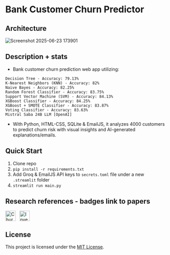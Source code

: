 # Bank Customer Churn Predictor

## Architecture
![Screenshot 2025-06-23 173901](https://github.com/user-attachments/assets/0096ae5f-3d94-4659-bb1f-0a1b5e2b3844)

## Description + stats
- Bank customer churn prediction web app utilizing:
```
Decision Tree - Accuracy: 79.13%
K-Nearest Neighbors (KNN) - Accuracy: 82%
Naive Bayes - Accuracy: 82.25%
Random Forest Classifier - Accuracy: 83.75%
Support Vector Machine (SVM) - Accuracy: 84.13%
XGBoost Classifier - Accuracy: 84.25%
XGBoost + SMOTE Classifier - Accuracy: 83.87%
Voting Classifier - Accuracy: 83.63%
Mistral Saba 24B LLM [OpenAI]
```
- With Python, HTML-CSS, SQLite & EmailJS, it analyzes 4000 customers to predict churn risk with visual insights and AI-generated explanations/emails.

## Quick Start
1. Clone repo  
2. `pip install -r requirements.txt`  
3. Add Groq & EmailJS API keys to `secrets.toml` file under a new `.streamlit` folder  
4. `streamlit run main.py`

## Research references - badges link to papers
<div style="display: flex; gap: 12px; align-items: center; margin: 15px 0;">
  <a href="https://www.researchgate.net/publication/340855263_Churning_of_Bank_Customers_Using_Supervised_Learning" style="text-decoration: none;">
    <img src="https://img.shields.io/badge/ResearchGate-00CCB?style=flat-square&logo=researchgate&logoColor=white&labelWidth=30&height=38" alt="Churning of Bank Customers Using Supervised Learning" style="height:32px;">
  </a>
  
  <a href="https://www.sciencedirect.com/science/article/pii/S2666764923000401" style="text-decoration: none;">
    <img src="https://img.shields.io/badge/ScienceDirect-F16521?style=flat-square&logo=Etsy&logoColor=white&labelWidth=30&height=38" alt="Investigating customer churn in banking: a machine learning approach and visualization app for data science and management" style="height:32px;">
  </a>
</div>

## License
This project is licensed under the [MIT License](https://github.com/Soumilgit/Datathon_Team-DataP1ac3X.c0m/blob/main/LICENSE).
